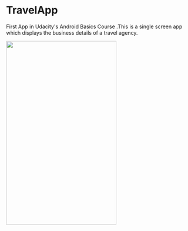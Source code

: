 # TravelApp
First App in Udacity's Android Basics Course .This is a single screen app which displays the business details of a travel agency.

 <a href="url"><img src="https://user-images.githubusercontent.com/29801319/44220542-83065300-a19c-11e8-9f18-9eacfd179b06.png" align="left" height="500" width="300" ></a>
